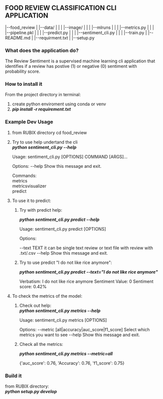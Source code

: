 FOOD REVIEW CLASSIFICATION CLI APPLICATION
---

 |--food_review
 |    |--data/
 |    |
 |    |--image/
 |    |
 |    |--mlruns
 |    |
 |    |--metrics.py
 |    |
 |    |--pipeline.pkl
 |    |
 |    |--predict.py
 |    |
 |    |--sentiment_cli.py
 |    |
 |    |--train.py
 |
 |--README.md
 |
 |--requirment.txt
 |
 |--setup.py




### What does the application do?
The Review Sentiment is a supervised machine learning cli application that identifies if a review has postive (1) or negative (0) sentiment with probability score.

### How to install it
From the project directory in terminal:  
1. create python enviroment using conda or venv
2. ***pip install -r requirement.txt***

### Example Dev Usage
1. from RUBIX directory cd food_review
2. Try to use help undertand the cli  
   ***python sentiment_cli.py --help***
   
   Usage: sentiment_cli.py [OPTIONS] COMMAND [ARGS]...

   Options:
      --help  Show this message and exit.

   Commands:  
     metrics  
     metricsvisualizer  
     predict  
     
3. To use it to predict: 
    1. Try with predict help:  
    
        ***python sentiment_cli.py  predict --help***
        
        Usage: sentiment_cli.py predict [OPTIONS]

       Options:
       
       --text TEXT  it can be single text review or text file with review with
               .txt/.csv
       --help       Show this message and exit.
       
    2.  Try to use predict "I do not like rice anymore":  
    
          ***python sentiment_cli.py predict --text="I do not like rice anymore"***
          
          Verbatism: I do not like rice anymore
          Sentiment Value: 0
          Sentiment score: 0.42%
          
4. To check the metrics of the model:
   1. Check out help:  
      ***python sentiment_cli.py metrics --help***
      
      Usage: sentiment_cli.py metrics [OPTIONS]

       Options:
         --metric [all|accuracy|auc_score|f1_score]
                                  Select which metrics you want to see
         --help                          Show this message and exit.
   2. Check all the metrics: 
   
       ***python sentiment_cli.py metrics --metric=all***
       
       {'auc_score': 0.76, 'Accuracy': 0.76, 'f1_score': 0.75}

### Build it
from RUBIX directory:  
    ***python setup.py develop***
